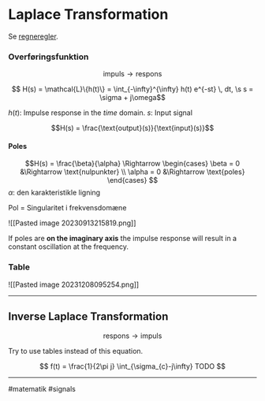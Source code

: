 # Laplace Transformation
Se [regneregler](https://tutorial.math.lamar.edu/classes/de/Laplace_Table.aspx).

### Overføringsfunktion
$$\text{impuls} \rightarrow \text{respons}$$

$$
H(s) = \mathcal{L}\{h(t)\} = \int_{-\infty}^{\infty} h(t) e^{-st} \, dt, \s s  = \sigma + j\omega$$

$h(t)$: Impulse response in the *time* domain.
$s$: Input signal 

$$H(s) = \frac{\text{output}(s)}{\text{input}(s)}$$

#### Poles
$$H(s) = \frac{\beta}{\alpha} \Rightarrow 
\begin{cases}
\beta = 0 &\Rightarrow \text{nulpunkter} \\
\alpha = 0 &\Rightarrow \text{poles}
\end{cases}
$$
$\alpha$: den karakteristikle ligning

Pol = Singularitet i frekvensdomæne

![[Pasted image 20230913215819.png]]

If poles are **on the imaginary axis** the impulse response will result in a constant oscillation at the frequency.

### Table
![[Pasted image 20231208095254.png]]

---
## Inverse Laplace Transformation
$$\text{respons} \rightarrow \text{impuls}$$

Try to use tables instead of this equation.

$$
f(t) = \frac{1}{2\pi j} \int_{\sigma_{c}-j\infty} TODO
$$


---
#matematik #signals
